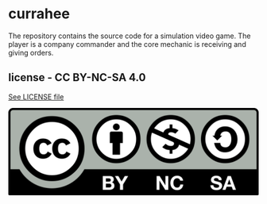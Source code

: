 # currahee
The repository contains the source code for a simulation video game. The player is a company commander and the core mechanic is receiving and giving orders.

## license - CC BY-NC-SA 4.0
[See LICENSE file](https://github.com/alonzi/currahee/blob/main/LICENSE)

![](https://github.com/alonzi/currahee/blob/main/images/Cc-by-nc-sa.png)
